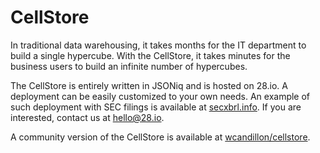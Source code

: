 # CellStore

In traditional data warehousing, it takes months for the IT department to build a single hypercube.
With the CellStore, it takes minutes for the business users to build an infinite number of hypercubes.

The CellStore is entirely written in JSONiq and is hosted on 28.io.
A deployment can be easily customized to your own needs.
An example of such deployment with SEC filings is available at [secxbrl.info](http://app.secxbrl.info).
If you are interested, contact us at [hello@28.io](mailto:hello@28.io).

A community version of the CellStore is available at [wcandillon/cellstore](https://github.com/wcandillon/cellstore).
